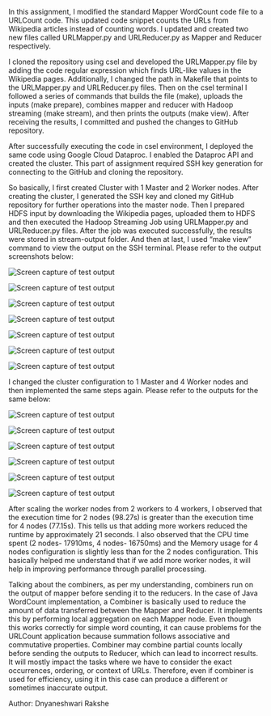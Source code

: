 In this assignment, I modified the standard Mapper WordCount code file to a URLCount code. This updated code snippet counts the URLs from Wikipedia articles instead of counting words. I updated and created two new files called URLMapper.py and URLReducer.py as Mapper and Reducer respectively. 

I cloned the repository using csel and developed the URLMapper.py file by adding the code regular expression which finds URL-like values in the Wikipedia pages. Additionally, I changed the path in Makefile that points to the URLMapper.py and URLReducer.py files. Then on the csel terminal I followed a series of commands that builds the file (make), uploads the inputs (make prepare), combines mapper and reducer with Hadoop streaming (make stream), and then prints the outputs (make view). After receiving the results, I committed and pushed the changes to GitHub repository.

After successfully executing the code in csel environment, I deployed the same code using Google Cloud Dataproc. I enabled the Dataproc API and created the cluster. This part of assignment required SSH key generation for connecting to the GitHub and cloning the repository. 

So basically, I first created Cluster with 1 Master and 2 Worker nodes. After creating the cluster, I generated the SSH key and cloned my GitHub repository for further operations into the master node. Then I prepared HDFS input by downloading the Wikipedia pages, uploaded them to HDFS and then executed the Hadoop Streaming Job using URLMapper.py and URLReducer.py files. After the job was executed successfully, the results were stored in stream-output folder. And then at last, I used “make view” command to view the output on the SSH terminal. Please refer to the output screenshots below:

![Screen capture of test output](./OutputScreenshot/1.png)

![Screen capture of test output](./OutputScreenshot/2.png)

![Screen capture of test output](./OutputScreenshot/3.png)

![Screen capture of test output](./OutputScreenshot/4.png)

![Screen capture of test output](./OutputScreenshot/5.png)

![Screen capture of test output](./OutputScreenshot/6.png)

![Screen capture of test output](./OutputScreenshot/7.png)

I changed the cluster configuration to 1 Master and 4 Worker nodes and then implemented the same steps again. Please refer to the outputs for the same below:

![Screen capture of test output](./OutputScreenshot/8.png)

![Screen capture of test output](./OutputScreenshot/9.png)

![Screen capture of test output](./OutputScreenshot/10.png)

![Screen capture of test output](./OutputScreenshot/11.png)

![Screen capture of test output](./OutputScreenshot/12.png)

![Screen capture of test output](./OutputScreenshot/13.png)


After scaling the worker nodes from 2 workers to 4 workers, I observed that the execution time for 2 nodes (98.27s) is greater than the execution time for 4 nodes (77.15s). This tells us that adding more workers reduced the runtime by approximately 21 seconds. I also observed that the CPU time spent (2 nodes- 17910ms, 4 nodes- 16750ms) and the Memory usage for 4 nodes configuration is slightly less than for the 2 nodes configuration. This basically helped me understand that if we add more worker nodes, it will help in improving performance through parallel processing.

Talking about the combiners, as per my understanding, combiners run on the output of mapper before sending it to the reducers. In the case of Java WordCount implementation, a Combiner is basically used to reduce the amount of data transferred between the Mapper and Reducer. It implements this by performing local aggregation on each Mapper node. Even though this works correctly for simple word counting, it can cause problems for the URLCount application because summation follows associative and commutative properties. Combiner may combine partial counts locally before sending the outputs to Reducer, which can lead to incorrect results. It will mostly impact the tasks where we have to consider the exact occurrences, ordering, or context of URLs. Therefore, even if combiner is used for efficiency, using it in this case can produce a different or sometimes inaccurate output.




Author: Dnyaneshwari Rakshe
